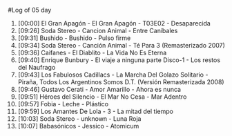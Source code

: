 #Log of 05 day

1. [00:00] El Gran Apagón - El Gran Apagón - T03E02 - Desaparecida
1. [09:26] Soda Stereo - Cancion Animal - Entre Caníbales
1. [09:31] Bushido - Bushido - Pulso firme
1. [09:34] Soda Stereo - Canción Animal - Té Para 3 (Remasterizado 2007)
1. [09:36] Caifanes - El Diablito - La Vida No Es Eterna
1. [09:40] Enrique Bunbury - El viaje a ninguna parte Disco-1 - Los restos del Naufrago
1. [09:43] Los Fabulosos Cadillacs - La Marcha Del Golazo Solitario - Piraña, Todos Los Argentinos Somos D.T. (Versión Remasterizada 2008)
1. [09:46] Gustavo Cerati - Amor Amarillo - Ahora es nunca
1. [09:51] Héroes del Silencio - El Mar No Cesa - Mar Adentro
1. [09:57] Fobia - Leche - Plástico
1. [09:59] Los Amantes De Lola - 3 - La mitad del tiempo
1. [10:03] Soda Stereo - unknown - Luna Roja
1. [10:07] Babasónicos - Jessico - Atomicum
